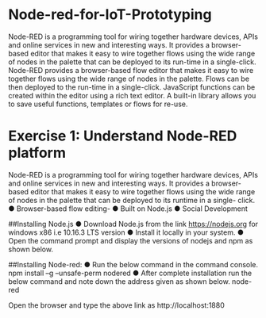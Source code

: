 # Node-red-for-IoT-Prototyping

Node-RED is a programming tool for wiring together hardware devices, APIs and online services in new and interesting ways. It provides a browser-based editor that makes it easy to wire together flows using the wide range of nodes in the palette that can be deployed to its run-time in a single-click. Node-RED provides a browser-based flow editor that makes it easy to wire together flows using the wide range of nodes in the palette. Flows can be then deployed to the run-time in a single-click. JavaScript functions can be created within the editor using a rich text editor. A built-in library allows you to save useful functions, templates or flows for re-use.

# Exercise 1: Understand Node-RED platform
Node-RED is a programming tool for wiring together hardware devices, APIs and online services in new and interesting ways. It provides a browser-based editor that makes it easy to wire together flows using the wide range of nodes in the palette that can be deployed to its runtime in a single- click.
  ●	Browser-based flow editing- 
  ●	Built on Node.js
  ●	Social Development 

##Installing Node.js
  ●	Download Node.js from the link https://nodejs.org for windows x86 i.e 10.16.3 LTS version
  ●	Install it locally in your system.
  ●	Open the command prompt and display the versions of nodejs and npm as shown below.
 
##Installing Node-red:
  ●	Run the below command in the command console.
          npm install –g –unsafe-perm nodered
  ●	After complete installation run the below command and note down the address given as shown below.
          node-red
  
  Open the browser and type the above link as http://localhost:1880
